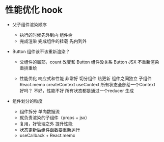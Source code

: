 # 性能优化 hook

- 父子组件渲染顺序
  - 执行的时候先外到内 组件树
  - 完成渲染 完成组件的挂载 先内到外
- Button 组件该不该重新渲染？
  - 父组件的局部，count 改变和 Button 组件没关系
    Button JSX 不重新渲染 重排重绘

  - 性能优化
    响应式和性能  非常好
    切分组件  热更新
    组件之间独立
    子组件 React.memo
    createContext useContext 所有状态全部给一个Context 好吗？
    不好，性能不好 所有状态都是通过一个reducer 生成

- 组件划分的粒度
  - 组件拆分 单向数据流
  - 就负责渲染的子组件（props + jsx）
  - 复用，好管理之外 提升性能
  - 状态更新后组件函数要重新运行
  - useCallback + React.memo
